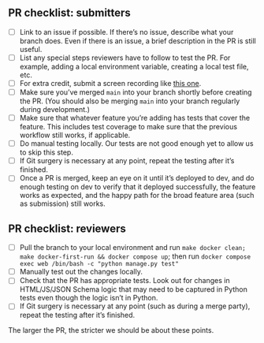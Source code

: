 
## PR checklist: submitters

- [ ]   Link to an issue if possible. If there’s no issue, describe what your branch does. Even if there is an issue, a brief description in the PR is still useful.
- [ ]   List any special steps reviewers have to follow to test the PR. For example, adding a local environment variable, creating a local test file, etc.
- [ ]   For extra credit, submit a screen recording like [this one](https://github.com/GSA-TTS/FAC/pull/1821).
- [ ]   Make sure you’ve merged `main` into your branch shortly before creating the PR. (You should also be merging `main` into your branch regularly during development.)
- [ ]   Make sure that whatever feature you’re adding has tests that cover the feature. This includes test coverage to make sure that the previous workflow still works, if applicable.
- [ ]   Do manual testing locally. Our tests are not good enough yet to allow us to skip this step.
- [ ]   If Git surgery is necessary at any point, repeat the testing after it’s finished.
- [ ]   Once a PR is merged, keep an eye on it until it’s deployed to dev, and do enough testing on dev to verify that it deployed successfully, the feature works as expected, and the happy path for the broad feature area (such as submission) still works.

## PR checklist: reviewers

- [ ]   Pull the branch to your local environment and run `make docker clean; make docker-first-run && docker compose up`; then run `docker compose exec web /bin/bash -c "python manage.py test"`
- [ ]   Manually test out the changes locally.
- [ ]   Check that the PR has appropriate tests. Look out for changes in HTML/JS/JSON Schema logic that may need to be captured in Python tests even though the logic isn’t in Python.
- [ ]   If Git surgery is necessary at any point (such as during a merge party), repeat the testing after it’s finished.
        
The larger the PR, the stricter we should be about these points.
